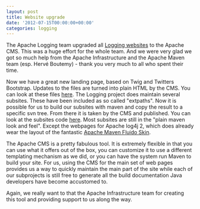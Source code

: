 ```yaml
---
layout: post
title: Website upgrade
date: '2012-07-15T00:00:00+00:00'
categories: logging
---
```

The Apache Logging team upgraded all <a href="http://logging.apache.org">Logging websites</a> to the Apache CMS. This was a huge effort for the whole team. And we were very glad we got so much help from the Apache Infrastructure and the Apache Maven team (esp. Hervé Boutemy) - thank you very much to all who spent their time.

Now we have a great new landing page, based on Twig and Twitters Bootstrap. Updates to the files are turned into plain HTML by the CMS. You can look at these files <a href="http://svn.apache.org/viewvc/logging/site/cms/trunk/content/">here</a>. The Logging project does maintain several subsites. These have been included as so called "extpaths". Now it is possible for us to build our subsites with maven and copy the result to a specific svn tree. From there it is taken by the CMS and published. You can look at the subsites code <a href="https://svn.apache.org/repos/infra/websites/production/logging/content/">here</a>.
Most subsites are still in the "plain maven look and feel". Except the webpages for Apache log4j 2, which does already wear the layout of the fantastic <a href="http://maven.apache.org/skins/maven-fluido-skin/">Apache Maven Fluido Skin</a>.

The Apache CMS is a pretty fabulous tool. It is extremely flexible in that you can use what it offers out of the box, you can customize it to use a different templating mechanism as we did, or you can have the system run Maven to build your site.  For us, using the CMS for the main set of web pages provides us a way to quickly maintain the main part of the site while each of our subprojects is still free to generate all the build documentation Java developers have become accustomed to.

Again, we really want to that the Apache Infrastructure team for creating this tool and providing support to us along the way. 
